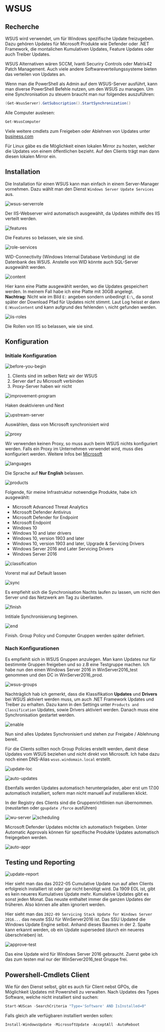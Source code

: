 # WSUS

## Recherche

WSUS wird verwendet, um für Windows spezifische Update freizugeben. Dazu gehören Updates für Microsoft Produkte wie Defender oder .NET Framework, die montalichen Kumulativen Updates, Feature Updates oder auch Treiber Updates.

WSUS Alternativen wären SCCM, Ivanti Securiry Controls oder Matrix42 Patch Management. Auch viele andere Softwareverteilungssysteme bieten das verteilen von Updates an.

Wenn man die PowerShell als Admin auf dem WSUS-Server ausführt, kann man diverse PowerShell Befehle nutzen, um den WSUS zu managen. Um eine Synchronisation zu steuern braucht man nur folgendes auszuführen:

```powershell
(Get-WsusServer).GetSubscription().StartSynchronization()
```

Alle Computer auslesen:

```powershell
Get-WsusComputer
```

Viele weitere cmdlets zum Freigeben oder Ablehnen von Updates unter [business.com](https://www.business.com/articles/powershell-windows-software-update-services/)

Für Linux gäbe es die Möglichkeit einen lokalen Mirror zu hosten, welcher die Updates von einem öffentlichen bezieht. Auf den Clients trägt man dann diesen lokalen Mirror ein.

## Installation

Die Installation für einen WSUS kann man einfach in einem Server-Manager vornehmen. Dazu wählt man den Dienst ```Windows Server Update Services``` aus.

![wsus-serverrole](screenshots/wsus-install/wsus-serverrole.png)

Der IIS-Webserver wird automatisch ausgewählt, da Updates mithilfe des IIS verteilt werden.

![features](screenshots/wsus-install/features.png)

Die Features so belassen, wie sie sind.

![role-services](screenshots/wsus-install/role-services.png)

WID-Connectivity (Windows Internal Database Verbindung) ist die Datenbank des WSUS. Anstelle von WID könnte auch SQL-Server ausgewählt werden.

![content](screenshots/wsus-install/content.png)

Hier kann eine Platte ausgewählt werden, wo die Updates gespeichert werden. In meinem Fall habe ich eine Platte mit 30GB angelegt.  
**Nachtrag:** Nicht wie im Bild ```E:``` angeben sondern unbedingt ```E:\```, da sonst später der Download Pfad für Updates nicht stimmt. Laut Log heisst er dann ```E:WsusContent``` und kann aufgrund des fehlenden ```\``` nicht gefunden werden.

![iis-roles](screenshots/wsus-install/iis-roles.png)

Die Rollen von IIS so belassen, wie sie sind.

## Konfiguration

### Initiale Konfiguration

![before-you-begin](screenshots/wsus-config/before-you.begin.png)

1. Clients sind im selben Netz wir der WSUS
2. Server darf zu Microsoft verbinden
3. Proxy-Server haben wir nicht

![improvement-program](screenshots/wsus-config/improvement-program.png)

Haken deaktivieren und Next

![upstream-server](screenshots/wsus-config/upstream-server.png)

Auswählen, dass von Microsoft synchronisiert wird

![proxy](screenshots/wsus-config/proxy-server.png)

Wir verwenden keinen Proxy, so muss auch beim WSUS nichts konfiguriert werden. Falls ein Proxy im Unternehmen verwendet wird, muss dies konfiguriert werden. Weitere Infos bei [Microsoft](https://learn.microsoft.com/fr-fr/security-updates/WindowsUpdateServices/18127272)

![languages](screenshots/wsus-config/language-settings.png)

Die Sprache auf **Nur English** belassen.

![products](screenshots/wsus-config/choose-products.png)

Folgende, für meine Infrastruktur notwendige Produkte, habe ich ausgewählt:

* Microsoft Advanced Threat Analytics
* Microsoft Defender Antivirus
* Microsoft Defender for Endpoint
* Microsoft Endpoint
* Windows 10
* Windows 10 and later drivers
* Windows 10, version 1903 and later
* Windows 10, version 1903 and later, Upgrade & Servicing Drivers
* Windows Server 2016 and Later Servicing Drivers
* Windows Server 2016

![classification](screenshots/wsus-config/classifications.png)

Vorerst mal auf Default lassen

![sync](screenshots/wsus-config/automatic-sync.png)

Es empfiehlt sich die Synchronisation Nachts laufen zu lassen, um nicht den Server und das Netzwerk am Tag zu überlasten.

![finish](screenshots/wsus-config/finish.png)

Intitiale Synchronisierung beginnen.

![end](screenshots/wsus-config/end.png)

Finish. Group Policy und Computer Gruppen werden später definiert.

### Nach Konfigurationen

Es empfiehlt sich in WSUS Gruppen anzulegen. Man kann Updates nur für bestimmte Gruppen freigeben und so z.B eine Testgruppe machen. Ich habe nun den einen Windows Server 2016 in WinServer2016_test genommen und den DC in WinServer2016_prod.

![wsus-groups](screenshots/wsus-groups.png)

Nachträglich hab ich gemerkt, dass die Klassifikation **Updates** und **Drivers** bei WSUS aktiviert werden muss, um auch .NET Framework Updates und Treiber zu erhalten. Dazu kann in den Settings unter ```Products and Classification``` Updates, sowie Drivers aktiviert werden. Danach muss eine Synchronisation gestartet werden.

![enable](screenshots/enable-driver-and-update.png)

Nun sind alles Updates Synchronisiert und stehen zur Freigabe / Ablehnung bereit.

Für die Clients sollten noch Group Policies erstellt werden, damit diese Updates vom WSUS beziehen und nicht direkt von Microsoft.
Ich habe dazu noch einen DNS-Alias ```wsus.windomain.local``` erstellt.

![update-loc](screenshots/wsus-gpo/update-location.png)

![auto-updates](screenshots/wsus-gpo/auto-updates.png)

Ebenfalls werden Updates automatisch heruntergeladen, aber erst um 17.00 automatisch installiert, sofern man nicht manuell auf installieren klickt.

In der Registry des Clients sind die Gruppenrichtlinien nun übernommen. (neustarten oder ```gpupdate /force``` ausführen)

![wu-server](screenshots/wsus-gpo/regedit-wuserver.png)
![scheduling](screenshots/wsus-gpo/regedit-settings.png)

Microsoft Defender Updates möchte ich automatisch freigeben. Unter Automatic Approvals können für spezifische Produkte Updates automatisch freigegeben werden.

![auto-appr](screenshots/auto_updates.png)

## Testing und Reporting

![update-report](screenshots/update-report.png)

Hier sieht man das das 2022-05 Cumulative Update nun auf allen Clients erfolgreich installiert ist oder gar nicht benötigt wird. Da 1909 EOL ist, gibt es kein neueres Kumulatives Update mehr.
Kumulative Updates gibt es sonst jeden Monat. Das neuste enthaltet immer die ganzen Updates der früheren. Also können alle alten ignoriert werden.

Hier sieht man das ```2022-09 Servicing Stack Update for Windows Server 2016...``` das neuste SSU für WinServer2016 ist. Das SSU Updated die Windows Update Engine selbst.
Anhand dieses Baumes in der 2. Spalte kann erkannt werden, ob ein Update superseded (durch ein neueres überschrieben) ist.

![approve-test](screenshots/approve-test.png)

Das eine Update wird für Windows Server 2016 gebraucht. Zuerst gebe ich das zum testen mal nur der WinServer2016_test Gruppe frei.

## Powershell-Cmdlets Client

Wie für den Dienst selbst, gibt es auch für Client nebst GPOs, die Möglichkeit Updates mit Powershell zu verwalten. Nach Updates des Types Software, welche nicht installiert sind suchen:

```powershell
Start-WUScan -SearchCriteria "Type='Software' AND IsInstalled=0"
```

Falls gleich alle verfügbaren installiert werden sollen:

```powershell
Install-WindowsUpdate -MicrosoftUpdate -AcceptAll -AutoReboot
```
